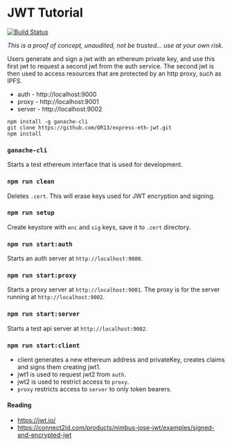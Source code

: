 # JWT Tutorial

[![Build Status](https://travis-ci.org/OR13/express-eth-jwt.svg?branch=master)](https://travis-ci.org/OR13/express-eth-jwt)

_This is a proof of concept, unaudited, not be trusted... use at your own risk._

Users generate and sign a jwt with an ethereum private key, and use this first jwt to request a second jwt from the auth service. The second jwt is then used to access resources that are protected by an http proxy, such as IPFS.

- auth - http://localhost:9000
- proxy - http://localhost:9001
- server - http://localhost:9002

```
npm install -g ganache-cli
git clone https://github.com/OR13/express-eth-jwt.git
npm install
```

### `ganache-cli`

Starts a test ethereum interface that is used for development.

### `npm run clean`

Deletes `.cert`. This will erase keys used for JWT encryption and signing.

### `npm run setup`

Create keystore with `enc` and `sig` keys, save it to `.cert` directory.

### `npm run start:auth`

Starts an auth server at `http://localhost:9000`.

### `npm run start:proxy`

Starts a proxy server at `http://localhost:9001`. The proxy is for the server running at `http://localhost:9002`.

### `npm run start:server`

Starts a test api server at `http://localhost:9002`.

### `npm run start:client`

- client generates a new ethereum address and privateKey, creates claims and signs them creating jwt1.
- jwt1 is used to request jwt2 from `auth`. 
- jwt2 is used to restrict access to `proxy`.
- `proxy` restricts access to `server` to only token bearers.

#### Reading

* https://jwt.io/
* https://connect2id.com/products/nimbus-jose-jwt/examples/signed-and-encrypted-jwt
